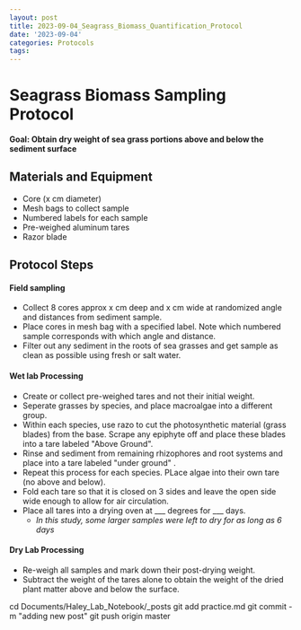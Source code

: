 ```yaml
---
layout: post
title: 2023-09-04_Seagrass_Biomass_Quantification_Protocol
date: '2023-09-04'
categories: Protocols
tags: 
---
```

# Seagrass Biomass Sampling Protocol


**Goal: Obtain dry weight of sea grass portions above and below the sediment surface**   


## Materials and Equipment  
- Core (x cm diameter)
- Mesh bags to collect sample
- Numbered labels for each sample
- Pre-weighed aluminum tares
- Razor blade


## Protocol Steps

#### Field sampling
- Collect 8 cores approx x cm deep and x cm wide at randomized angle and distances from sediment sample.
- Place cores in mesh bag with a specified label. Note which numbered sample corresponds with which angle and distance.
- Filter out any sediment in the roots of sea grasses and get sample as clean as possible using fresh or salt water.

#### Wet lab Processing
- Create or collect pre-weighed tares and not their initial weight. 
- Seperate grasses by species, and place macroalgae into a different group. 
- Within each species, use razo to cut the photosynthetic material (grass blades) from the base. Scrape any epiphyte off and place these blades into a tare labeled "Above Ground".
- Rinse and sediment from remaining rhizophores and root systems and place into a tare labeled "under ground" .
- Repeat this process for each species. PLace algae into their own tare (no above and below).
- Fold each tare so that it is closed on 3 sides and leave the open side wide enough to allow for air circulation.
- Place all tares into a drying oven at ___ degrees for ___ days. 
    - *In this study, some larger samples were left to dry for as long as 6 days*


#### Dry Lab Processing
- Re-weigh all samples and mark down their post-drying weight. 
- Subtract the weight of the tares alone to obtain the weight of the dried plant matter above and below the surface. 



cd Documents/Haley_Lab_Notebook/_posts
git add practice.md
git commit -m "adding new post"
git push origin master
